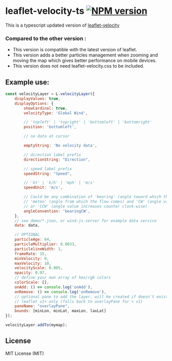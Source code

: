 # leaflet-velocity-ts [![NPM version][npm-image]][npm-url]

This is a typescript updated version of [leaflet-velocity](https://github.com/danwild/leaflet-velocity)

### Compared to the other version :

- This version is compatible with the latest version of leaflet.
- This version adds a better particles management when zooming and moving the map which gives better performance on mobile devices.
- This version does not need leaflet-velocity.css to be included.

## Example use:

```javascript
const velocityLayer = L.velocityLayer({
	displayValues: true,
	displayOptions: {
		showCardinal: true,
		velocityType: 'Global Wind',

		// 'topleft' | 'topright' | 'bottomleft' | 'bottomright'
		position: 'bottomleft',

		// no data at cursor

		emptyString: 'No velocity data',

		// direction label prefix
		directionString: "Direction",

		// speed label prefix
		speedString: "Speed",

		// 'kt' | 'k/h' | 'mph' | 'm/s'
		speedUnit: 'm/s',

		// Could be any combination of 'bearing' (angle toward which the flow goes) or
		// 'meteo' (angle from which the flow comes) and 'CW' (angle value increases clock-wise) 
		// or 'CCW' (angle value increases counter clock-wise)
		angleConvention: 'bearingCW',
	},
	// see demo/*.json, or wind-js-server for example data service
	data: data,

	// OPTIONAL
	particleAge: 64,
	particleMultiplier: 0.0033,
	particlelineWidth: 1,
	frameRate: 15,
	minVelocity: 0,
	maxVelocity: 10,
	velocityScale: 0.005,
	opacity: 0.97,
	// define your own array of hex/rgb colors
	colorScale: [],
	onAdd: () => console.log('onAdd'),
	onRemove: () => console.log('onRemove'),
	// optional pane to add the layer, will be created if doesn't exist
	// leaflet v1+ only (falls back to overlayPane for < v1)
	paneName: "overlayPane",
	bounds: [minLon, minLat, maxLon, laxLat]
});

velocityLayer.addTo(mymap);
```

## License

MIT License (MIT)

[npm-image]: https://badge.fury.io/js/leaflet-velocity-ts.svg
[npm-url]: https://www.npmjs.com/package/leaflet-velocity-ts
